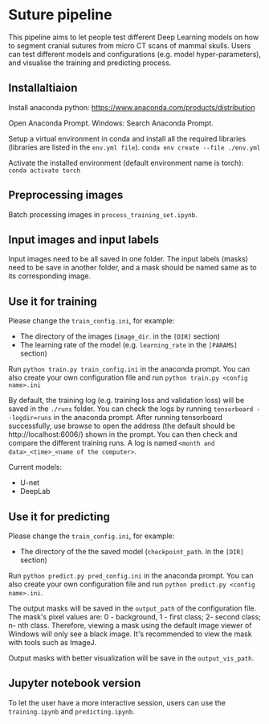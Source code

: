 # Suture pipeline

This pipeline aims to let people test different Deep Learning models on how to segment cranial sutures from micro CT scans of mammal skulls. Users can test different models and configurations (e.g. model hyper-parameters), and visualise the training and predicting process.

## Installaltiaion

Install anaconda python: https://www.anaconda.com/products/distribution

Open Anaconda Prompt. Windows: Search Anaconda Prompt.

Setup a virtual environment in conda and install all the required libraries (libraries are listed in the `env.yml file`).
`conda env create --file ./env.yml`

Activate the installed environment (default environment name is torch): `conda activate torch`

## Preprocessing images

Batch processing images in `process_training_set.ipynb`.

## Input images and input labels

Input images need to be all saved in one folder. The input labels (masks) need to be save in another folder, and a mask should be named same as to its corresponding image.


## Use it for training
Please change the `train_config.ini`, for example: 
- The directory of the images (`image_dir`. in the `[DIR]` section)
- The learning rate of the model (e.g. `learning_rate` in the `[PARAMS]` section)

Run `python train.py train_config.ini` in the anaconda prompt. You can also create your own configuration file and run `python train.py <config name>.ini` 

By default, the training log (e.g. training loss and validation loss) will be saved in the `./runs` folder. You can check the logs by running `tensorboard --logdir=runs` in the anaconda prompt. After running tensorboard successfully, use browse to open the address (the default should be http://localhost:6006/) shown in the prompt. You can then check and compare the different training runs. A log is named `<month and data>_<time>_<name of the computer>`.

Current models:
- U-net
- DeepLab
## Use it for predicting

Please change the `train_config.ini`, for example: 
- The directory of the the saved model (`checkpoint_path`. in the `[DIR]` section)

Run `python predict.py pred_config.ini` in the anaconda prompt. You can also create your own configuration file and run `python predict.py <config name>.ini`.

The output masks will be saved in the `output_path` of the configuration file. The mask's pixel values are: 0 - background, 1 - first class; 2- second class; n- nth class. Therefore, viewing a mask using the default image viewer of Windows will only see a black image. It's recommended to view the mask with tools such as ImageJ.

Output masks with better visualization will be save in the `output_vis_path`.


## Jupyter notebook version

To let the user have a more interactive session, users can use the `training.ipynb` and `predicting.ipynb`.